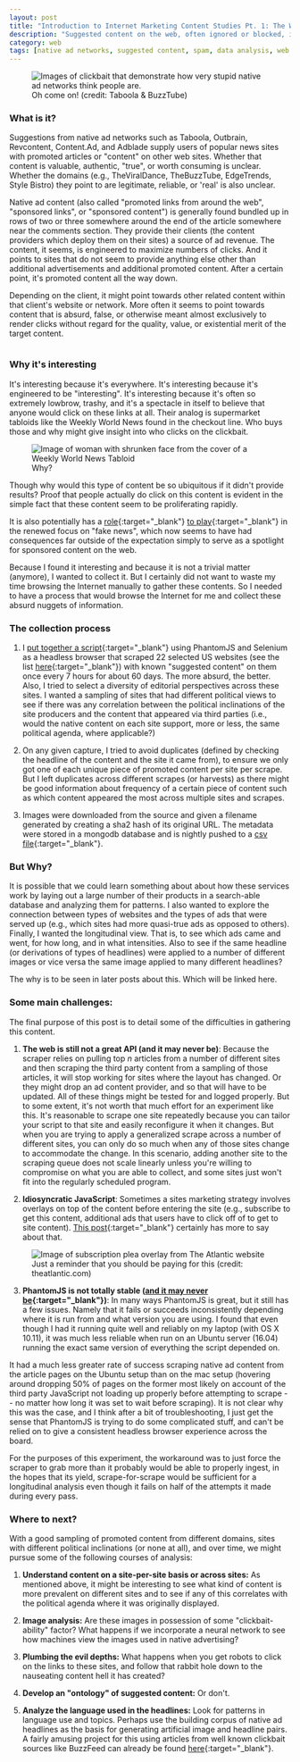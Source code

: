 ```yaml
---
layout: post
title: "Introduction to Internet Marketing Content Studies Pt. 1: The Web is (still) not an API"
description: "Suggested content on the web, often ignored or blocked, is both ubiquitous and invisible. It's everywhere, and yet goes largely unseen because many elect not to see it, or filter it out mentally when it is present. Information can take on a different value when aggregated and presented outside of its original context. This post details how I originally sought to take on the task of collecting, analyzing, and showcasing those clickbait, suggested content articles that accompany most commercial, high-traffic web sites. But it also explores what I found about how fragile, bloated, and unpredictable the web is and how it is not anything close to an API if you seek to handle its content like structured data."
category: web
tags: [native ad networks, suggested content, spam, data analysis, web archiving, web scraping]
---
```


<figure>
<img class="blog-post" src="/assets/images/posts/2017/06/buzztube_native_example.png" alt="Images of clickbait that demonstrate how very stupid native ad networks think people are."/><figcaption>Oh come on! (credit: Taboola & BuzzTube)</figcaption></figure>

### What is it?

Suggestions from native ad networks such as Taboola, Outbrain, Revcontent, Content.Ad, and Adblade supply users of popular news sites with promoted articles or "content" on other web sites. Whether that content is valuable, authentic, "true", or worth consuming is unclear. Whether the domains (e.g., TheViralDance, TheBuzzTube, EdgeTrends, Style Bistro) they point to are legitimate, reliable, or 'real' is also unclear. 

Native ad content (also called "promoted links from around the web", "sponsored links", or "sponsored content") is generally found bundled up in rows of two or three somewhere around the end of the article somewhere near the comments section. They provide their clients (the content providers which deploy them on their sites) a source of ad revenue. The content, it seems, is engineered to maximize numbers of clicks. And it points to sites that do not seem to provide anything else other than additional advertisements and additional promoted content. After a certain point, it's promoted content all the way down.

Depending on the client, it might point towards other related content within that client's website or network. More often it seems to point towards content that is absurd, false, or otherwise meant almost exclusively to render clicks without regard for the quality, value, or existential merit of the target content.

<figure><img class="blog-post" src="/assets/images/posts/2017/06/seriously-what.png" alt=""/><figcaption></figcaption></figure>

### Why it's interesting

It's interesting because it's everywhere. It's interesting because it's engineered to be "interesting". It's interesting because it's often so extremely lowbrow, trashy, and it's a spectacle in itself to believe that anyone would click on these links at all. Their analog is supermarket tabloids like the Weekly World News found in the checkout line. Who buys those and why might give insight into who clicks on the clickbait.

<figure><img class="blog-post" src="/assets/images/posts/2017/06/worlds-smallest-face.jpeg" alt="Image of woman with shrunken face from the cover of a Weekly World News Tabloid"/><figcaption>Why?</figcaption></figure>

Though why would this type of content be so ubiquitous if it didn't provide results? Proof that people actually do click on this content is evident in the simple fact that these content seem to be proliferating rapidly. 

It is also potentially has a [role](http://www.wired.co.uk/article/fake-news-outbrain-taboola-hillary-clinton){:target="_blank"} [to play](https://digiday.com/media/underbelly-internet-fake-news-gets-funded/){:target="_blank"} in the renewed focus on "fake news", which now seems to have had consequences far outside of the expectation simply to serve as a spotlight for sponsored content on the web.  

Because I found it interesting and because it is not a trivial matter (anymore), I wanted to collect it. But I certainly did not want to waste my time browsing the Internet manually to gather these contents. So I needed to have a process that would browse the Internet for me and collect these absurd nuggets of information. 

### The collection process

1) I [put together a script](https://github.com/dogrdon/theothercontent){:target="_blank"} using PhantomJS and Selenium as a headless browser that scraped 22 selected US websites (see the list [here](https://github.com/dogrdon/theothercontent/blob/master/sites/pilot_sites.csv){:target="_blank"}) with known "suggested content" on them once every 7 hours for about 60 days. The more absurd, the better. Also, I tried to select a diversity of editorial perspectives across these sites. I wanted a sampling of sites that had different political views to see if there was any correlation between the political inclinations of the site producers and the content that appeared via third parties (i.e., would the native content on each site support, more or less, the same political agenda, where applicable?) 

2) On any given capture, I tried to avoid duplicates (defined by checking the headline of the content and the site it came from), to ensure we only got one of each unique piece of promoted content per site per scrape. But I left duplicates across different scrapes (or harvests) as there might be good information about frequency of a certain piece of content such as which content appeared the most across multiple sites and scrapes.

3) Images were downloaded from the source and given a filename generated by creating a sha2 hash of its original URL. The metadata were stored in a mongodb database and is nightly pushed to a [csv file](https://github.com/dogrdon/native_ad_data/blob/master/native_ad_data.csv){:target="_blank"}.

### But Why?

It is possible that we could learn something about about how these services work by laying out a large number of their products in a search-able database and analyzing them for patterns. I also wanted to explore the connection between types of websites and the types of ads that were served up (e.g., which sites had more quasi-true ads as opposed to others). Finally, I wanted the longitudinal view. That is, to see which ads came and went, for how long, and in what intensities. Also to see if the same headline (or derivations of types of headlines) were applied to a number of different images or vice versa the same image applied to many different headlines?

The why is to be seen in later posts about this. Which will be linked here.

### Some main challenges:

The final purpose of this post is to detail some of the difficulties in gathering this content. 

1) <b>The web is still not a great API (and it may never be)</b>: Because the scraper relies on pulling top <i>n</i> articles from a number of different sites and then scraping the third party content from a sampling of those articles, it will stop working for sites where the layout has changed. Or they might drop an ad content provider, and so that will have to be updated. All of these things might be tested for and logged properly. But to some extent, it's not worth that much effort for an experiment like this. It's reasonable to scrape one site repeatedly because you can tailor your script to that site and easily reconfigure it when it changes. But when you are trying to apply a generalized scrape across a number of different sites, you can only do so much when any of those sites change to accommodate the change. In this scenario, adding another site to the scraping queue does not scale linearly unless you're willing to compromise on what you are able to collect, and some sites just won't fit into the regularly scheduled program.

2) <b>Idiosyncratic JavaScript</b>: Sometimes a sites marketing strategy involves overlays on top of the content before entering the site (e.g., subscribe to get this content, additional ads that users have to click off of to get to site content). [This post](https://theoutline.com/post/1165/the-web-looks-like-shit){:target="_blank"} certainly has more to say about that.

<figure><img class="blog-post" src="/assets/images/posts/2017/06/atlantic-overlay.png" alt="Image of subscription plea overlay from The Atlantic website"/><figcaption>Just a reminder that you should be paying for this (credit: theatlantic.com)</figcaption></figure>

3) <b>PhantomJS is not totally stable ([and it may never be](https://groups.google.com/forum/#!topic/phantomjs/9aI5d-LDuNE){:target="_blank"})</b>: In many ways PhantomJS is great, but it still has a few issues. Namely that it fails or succeeds inconsistently depending where it is run from and what version you are using. I found that even though I had it running quite well and reliably on my laptop (with OS X 10.11), it was much less reliable when run on an Ubuntu server (16.04) running the exact same version of everything the script depended on. 

It had a much less greater rate of success scraping native ad content from the article pages on the Ubuntu setup than on the mac setup (hovering around dropping 50% of pages on the former most likely on account of the third party JavaScript not loading up properly before attempting to scrape -- no matter how long it was set to wait before scraping). It is not clear why this was the case, and I think after a bit of troubleshooting, I just get the sense that PhantomJS is trying to do some complicated stuff, and can't be relied on to give a consistent headless browser experience across the board. 

For the purposes of this experiment, the workaround was to just force the scraper to grab more than it probably would be able to properly ingest, in the hopes that its yield, scrape-for-scrape would be sufficient for a longitudinal analysis even though it fails on half of the attempts it made during every pass.

### Where to next?

With a good sampling of promoted content from different domains, sites with different political inclinations (or none at all), and over time, we might pursue some of the following courses of analysis:

1) <b>Understand content on a site-per-site basis or across sites:</b> As mentioned above, it might be interesting to see what kind of content is more prevalent on different sites and to see if any of this correlates with the political agenda where it was originally displayed.

2) <b>Image analysis:</b> Are these images in possession of some "clickbait-ability" factor? What happens if we incorporate a neural network to see how machines view the images used in native advertising?

3) <b>Plumbing the evil depths:</b> What happens when you get robots to click on the links to these sites, and follow that rabbit hole down to the nauseating content hell it has created?

4) <b>Develop an "ontology" of suggested content:</b> Or don't.

5) <b>Analyze the language used in the headlines:</b> Look for patterns in language use and topics. Perhaps use the building corpus of native ad headlines as the basis for generating artificial image and headline pairs. A fairly amusing project for this using articles from well known clickbait sources like BuzzFeed can already be found [here](https://larseidnes.com/2015/10/13/auto-generating-clickbait-with-recurrent-neural-networks/){:target="_blank"}.




